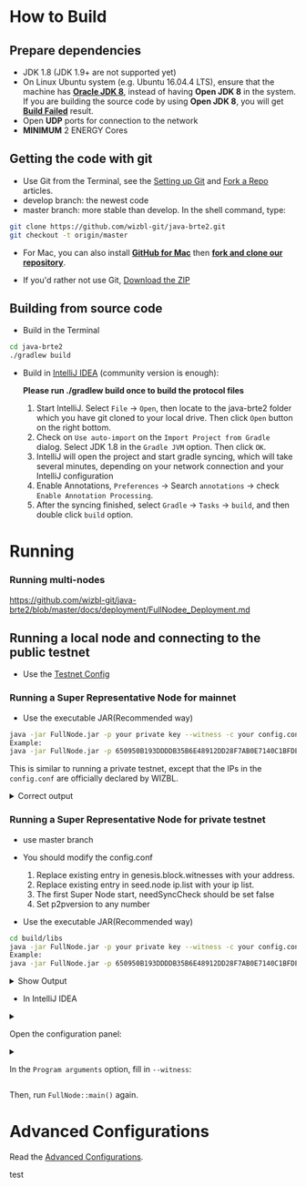 # How to Build

## Prepare dependencies

* JDK 1.8 (JDK 1.9+ are not supported yet)
* On Linux Ubuntu system (e.g. Ubuntu 16.04.4 LTS), ensure that the machine has [__Oracle JDK 8__](https://www.digitalocean.com/community/tutorials/how-to-install-java-with-apt-get-on-ubuntu-16-04), instead of having __Open JDK 8__ in the system. If you are building the source code by using __Open JDK 8__, you will get [__Build Failed__](https://github.com/tronprotocol/java-tron/issues/337) result.
* Open **UDP** ports for connection to the network
* **MINIMUM** 2 ENERGY Cores

## Getting the code with git

* Use Git from the Terminal, see the [Setting up Git](https://help.github.com/articles/set-up-git/) and [Fork a Repo](https://help.github.com/articles/fork-a-repo/) articles.
* develop branch: the newest code 
* master branch: more stable than develop.
In the shell command, type:
```bash
git clone https://github.com/wizbl-git/java-brte2.git
git checkout -t origin/master
```

* For Mac, you can also install **[GitHub for Mac](https://mac.github.com/)** then **[fork and clone our repository](https://guides.github.com/activities/forking/)**. 

* If you'd rather not use Git, [Download the ZIP](https://github.com/wizbl-git/java-brte2/archive/develop.zip)


## Building from source code

* Build in the Terminal

```bash
cd java-brte2
./gradlew build
```


* Build in [IntelliJ IDEA](https://www.jetbrains.com/idea/) (community version is enough):

  **Please run ./gradlew build once to build the protocol files**

  1. Start IntelliJ. Select `File` -> `Open`, then locate to the java-brte2 folder which you have git cloned to your local drive. Then click `Open` button on the right bottom.
  2. Check on `Use auto-import` on the `Import Project from Gradle` dialog. Select JDK 1.8 in the `Gradle JVM` option. Then click `OK`.
  3. IntelliJ will open the project and start gradle syncing, which will take several minutes, depending on your network connection and your IntelliJ configuration
  4. Enable Annotations, `Preferences` -> Search `annotations` -> check `Enable Annotation Processing`.
  5. After the syncing finished, select `Gradle` -> `Tasks` -> `build`, and then double click `build` option.
  
# Running

### Running multi-nodes

https://github.com/wizbl-git/java-brte2/blob/master/docs/deployment/FullNodee_Deployment.md

## Running a local node and connecting to the public testnet 

* Use the [Testnet Config](src/main/resources/testnet-config.conf)


### Running a Super Representative Node for mainnet

* Use the executable JAR(Recommended way)

```bash
java -jar FullNode.jar -p your private key --witness -c your config.conf(Example：/data/java-brte2/config.conf)
Example:
java -jar FullNode.jar -p 650950B193DDDDB35B6E48912DD28F7AB0E7140C1BFDEFD493348F02295BD812 --witness -c /data/java-brte2/config.conf

```

This is similar to running a private testnet, except that the IPs in the `config.conf` are officially declared by WIZBL.

<details>
<summary>Correct output</summary>

```bash

20:43:18.138 INFO  [main] [o.t.p.FullNode](FullNode.java:21) Full node running.
20:43:18.486 INFO  [main] [o.t.c.c.a.Args](Args.java:429) Bind address wasn't set, Punching to identify it...
20:43:18.493 INFO  [main] [o.t.c.c.a.Args](Args.java:433) UDP local bound to: 10.0.8.146
20:43:18.495 INFO  [main] [o.t.c.c.a.Args](Args.java:448) External IP wasn't set, using checkip.amazonaws.com to identify it...
20:43:19.450 INFO  [main] [o.t.c.c.a.Args](Args.java:461) External address identified: 47.74.147.87
20:43:19.599 INFO  [main] [o.s.c.a.AnnotationConfigApplicationContext](AbstractApplicationContext.java:573) Refreshing org.springframework.context.annotation.AnnotationConfigApplicationContext@124c278f: startup date [Fri Apr 27 20:43:19 CST 2018]; root of context hierarchy
20:43:19.972 INFO  [main] [o.s.b.f.a.AutowiredAnnotationBeanPostProcessor](AutowiredAnnotationBeanPostProcessor.java:153) JSR-330 'javax.inject.Inject' annotation found and supported for autowiring
20:43:20.380 INFO  [main] [o.t.c.d.DynamicPropertiesStore](DynamicPropertiesStore.java:244) update latest block header timestamp = 0
20:43:20.383 INFO  [main] [o.t.c.d.DynamicPropertiesStore](DynamicPropertiesStore.java:252) update latest block header number = 0
20:43:20.393 INFO  [main] [o.t.c.d.DynamicPropertiesStore](DynamicPropertiesStore.java:260) update latest block header id = 00
20:43:20.394 INFO  [main] [o.t.c.d.DynamicPropertiesStore](DynamicPropertiesStore.java:265) update state flag = 0
20:43:20.559 INFO  [main] [o.t.c.c.TransactionCapsule](TransactionCapsule.java:83) Transaction create succeeded！
20:43:20.567 INFO  [main] [o.t.c.c.TransactionCapsule](TransactionCapsule.java:83) Transaction create succeeded！
20:43:20.568 INFO  [main] [o.t.c.c.TransactionCapsule](TransactionCapsule.java:83) Transaction create succeeded！
20:43:20.568 INFO  [main] [o.t.c.c.TransactionCapsule](TransactionCapsule.java:83) Transaction create succeeded！
20:43:20.569 INFO  [main] [o.t.c.c.TransactionCapsule](TransactionCapsule.java:83) Transaction create succeeded！
20:43:20.596 INFO  [main] [o.t.c.d.Manager](Manager.java:300) create genesis block
20:43:20.607 INFO  [main] [o.t.c.d.Manager](Manager.java:306) save block: BlockCapsule

```

Then observe whether block synchronization success，If synchronization successfully explains the success of the super node

</details>


### Running a Super Representative Node for private testnet
* use master branch
* You should modify the config.conf
  1. Replace existing entry in genesis.block.witnesses with your address.
  2. Replace existing entry in seed.node ip.list with your ip list.
  3. The first Super Node start, needSyncCheck should be set false
  4. Set p2pversion to any number 

* Use the executable JAR(Recommended way)

```bash
cd build/libs
java -jar FullNode.jar -p your private key --witness -c your config.conf (Example：/data/java-brte2/config.conf)
Example:
java -jar FullNode.jar -p 650950B193DDDDB35B6E48912DD28F7AB0E7140C1BFDEFD493348F02295BD812 --witness -c /data/java-brte2/config.conf

```

<details>
<summary>Show Output</summary>

```bash
> ./gradlew run -Pwitness

> Task :generateProto UP-TO-DATE
Using TaskInputs.file() with something that doesn't resolve to a File object has been deprecated and is scheduled to be removed in Gradle 5.0. Use TaskInputs.files() instead.

> Task :run 

20:21:33.916 INFO  [main] [c.w.p.FullNode](FullNode.java:47) not in debug mode, it will check energy time
20:21:34.021 INFO  [main] [c.w.c.a.Brte2ApplicationContext](AbstractApplicationContext.java:573) Refreshing com.wizbl.common.application.Brte2ApplicationContext@13b13b5d: startup date [Mon Jan 03 20:21:34 KST 2022]; root of context hierarchy
20:21:34.622 INFO  [main] [o.s.b.f.a.AutowiredAnnotationBeanPostProcessor](AutowiredAnnotationBeanPostProcessor.java:153) JSR-330 'javax.inject.Inject' annotation found and supported for autowiring
20:21:35.524 INFO  [main] [NodeManager](NodeManager.java:100) homeNode : Node{ host='120.17.80.224', port=42060, id=7920adca836f24014edaa168cd1952dee91c9792e104e9a1c3c2eebab2d46d0ccfcb694d9e460b8b4af3f5ae3811c4d4dd04267bb3cc0141e9500cdf0e5c0295}
20:21:35.524 INFO  [main] [NodeManager](NodeManager.java:101) bootNodes : size= 1
20:21:36.202 INFO  [main] [c.w.c.o.s.PeerConnectionCheckService](PeerConnectionCheckService.java:46) start the PeerConnectionCheckService
20:21:36.250 INFO  [main] [c.w.p.FullNode](FullNode.java:87) ********register application shutdown hook********
20:21:36.279 INFO  [DiscoverServer] [DiscoverServer](DiscoverServer.java:104) Discovery server started, bind port 42060
20:21:36.281 INFO  [nioEventLoopGroup-2-1] [NodeManager](NodeManager.java:147) Reading Node statistics from PeersStore: 12 nodes.
20:21:36.391 INFO  [main] [c.w.c.s.RpcApiService](RpcApiService.java:125) RpcApiService started, listening on 44160
20:21:36.399 INFO  [main] [o.e.j.u.log](Log.java:193) Logging initialized @3990ms to org.eclipse.jetty.util.log.Slf4jLog
20:21:36.548 WARN  [main] [o.e.j.s.h.ContextHandler](ContextHandler.java:1566) o.e.j.s.ServletContextHandler@176f7f3b{/,null,UNAVAILABLE} contextPath ends with /
20:21:36.562 INFO  [main] [o.e.j.s.Server](Server.java:374) jetty-9.4.11.v20180605; built: 2018-06-05T18:24:03.829Z; git: d5fc0523cfa96bfebfbda19606cad384d772f04c; jvm 1.8.0_202-b08
20:21:36.595 INFO  [main] [o.e.j.s.session](DefaultSessionIdManager.java:365) DefaultSessionIdManager workerName=node0
20:21:36.596 INFO  [main] [o.e.j.s.session](DefaultSessionIdManager.java:370) No SessionScavenger set, using defaults
20:21:36.597 INFO  [main] [o.e.j.s.session](HouseKeeper.java:149) node0 Scavenging every 660000ms
20:21:36.608 INFO  [main] [o.e.j.s.h.ContextHandler](ContextHandler.java:851) Started o.e.j.s.ServletContextHandler@176f7f3b{/wallet,null,AVAILABLE}
20:21:36.615 INFO  [main] [o.e.j.s.AbstractConnector](AbstractConnector.java:289) Started ServerConnector@30c1da48{HTTP/1.1,[http/1.1]}{0.0.0.0:43160}
20:21:36.615 INFO  [main] [o.e.j.s.Server](Server.java:411) Started @4206ms
20:21:36.622 INFO  [main] [c.w.c.s.i.RpcApiServiceOnSolidity](RpcApiServiceOnSolidity.java:95) RpcApiServiceOnSolidity started, listening on 44260
20:21:36.623 INFO  [main] [o.e.j.s.Server](Server.java:374) jetty-9.4.11.v20180605; built: 2018-06-05T18:24:03.829Z; git: d5fc0523cfa96bfebfbda19606cad384d772f04c; jvm 1.8.0_202-b08
20:21:36.624 INFO  [main] [o.e.j.s.session](DefaultSessionIdManager.java:365) DefaultSessionIdManager workerName=node0
20:21:36.624 INFO  [main] [o.e.j.s.session](DefaultSessionIdManager.java:370) No SessionScavenger set, using defaults
20:21:36.624 INFO  [main] [o.e.j.s.session](HouseKeeper.java:149) node0 Scavenging every 660000ms
20:21:36.625 INFO  [main] [o.e.j.s.h.ContextHandler](ContextHandler.java:851) Started o.e.j.s.ServletContextHandler@4f94e148{/,null,AVAILABLE}
20:21:36.626 INFO  [main] [o.e.j.s.AbstractConnector](AbstractConnector.java:289) Started ServerConnector@7ff8a9dc{HTTP/1.1,[http/1.1]}{0.0.0.0:43260}
20:21:36.627 INFO  [main] [o.e.j.s.Server](Server.java:411) Started @4217ms
20:21:36.628 INFO  [main] [ChannelManager](ChannelManager.java:76) Trust peer size 1
20:21:36.637 INFO  [main] [c.w.c.n.n.NodeImpl](NodeImpl.java:586) other peer is nil, please wait ... 

```

</details>

* In IntelliJ IDEA
  
<details>
<summary>

Open the configuration panel:

</summary>

![](docs/images/program_configure.png)

</details>  

<details>
<summary>

In the `Program arguments` option, fill in `--witness`:

</summary>

![](docs/images/set_witness_param.jpeg)

</details> 

Then, run `FullNode::main()` again.

# Advanced Configurations

Read the [Advanced Configurations](src/main/java/com/wizbl/core/config/README.md).

test

